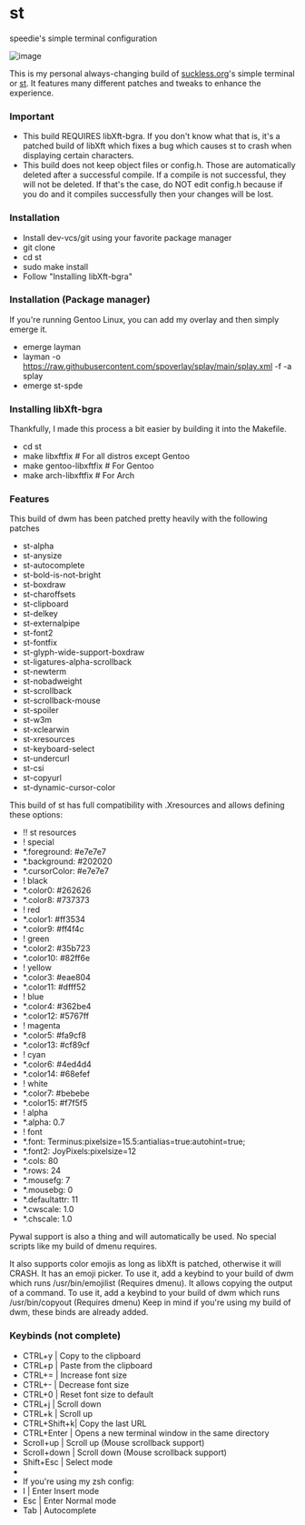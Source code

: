 # st
speedie's simple terminal configuration

![image](https://user-images.githubusercontent.com/71722170/163290759-e171e5f0-3e9b-4c23-85bf-b45f19a37b34.png)

This is my personal always-changing build of [suckless.org](https://suckless.org)'s simple terminal or [st](https://st.suckless.org).
It features many different patches and tweaks to enhance the experience.

### Important
- This build REQUIRES libXft-bgra. If you don't know what that is, it's a patched build of libXft which fixes a bug which causes st to crash when displaying certain characters.
- This build does not keep object files or config.h. Those are automatically deleted after a successful compile. If a compile is not successful, they will not be deleted. If that's the case, do NOT edit config.h because if you do and it compiles successfully then your changes will be lost.

### Installation
- Install dev-vcs/git using your favorite package manager
- git clone <this-url>
- cd st
- sudo make install
- Follow "Installing libXft-bgra"

### Installation (Package manager)
If you're running Gentoo Linux, you can add my overlay and then simply emerge it.
- emerge layman
- layman -o https://raw.githubusercontent.com/spoverlay/splay/main/splay.xml -f -a splay
- emerge st-spde
  
### Installing libXft-bgra
Thankfully, I made this process a bit easier by building it into the Makefile.
- cd st
- make libxftfix # For all distros except Gentoo
- make gentoo-libxftfix # For Gentoo
- make arch-libxftfix # For Arch

### Features
This build of dwm has been patched pretty heavily with the following patches
- st-alpha
- st-anysize
- st-autocomplete
- st-bold-is-not-bright
- st-boxdraw
- st-charoffsets
- st-clipboard
- st-delkey
- st-externalpipe
- st-font2
- st-fontfix
- st-glyph-wide-support-boxdraw
- st-ligatures-alpha-scrollback
- st-newterm
- st-nobadweight
- st-scrollback
- st-scrollback-mouse
- st-spoiler
- st-w3m
- st-xclearwin
- st-xresources
- st-keyboard-select
- st-undercurl
- st-csi
- st-copyurl
- st-dynamic-cursor-color

  
This build of st has full compatibility with .Xresources and allows defining these options:
- !! st resources
- ! special
- *.foreground:             #e7e7e7
- *.background:             #202020
- *.cursorColor:            #e7e7e7
- ! black
- *.color0:                 #262626
- *.color8:                 #737373
- ! red
- *.color1:                 #ff3534
- *.color9:                 #ff4f4c
- ! green
- *.color2:                 #35b723
- *.color10:                #82ff6e
- ! yellow
- *.color3:                 #eae804
- *.color11:                #dfff52
- ! blue
- *.color4:                 #362be4
- *.color12:                #5767ff
- ! magenta
- *.color5:                 #fa9cf8
- *.color13:                #cf89cf
- ! cyan
- *.color6:                 #4ed4d4
- *.color14:                #68efef
- ! white
- *.color7:                 #bebebe
- *.color15:                #f7f5f5
- ! alpha
- *.alpha:                  0.7
- ! font
- *.font:                   Terminus:pixelsize=15.5:antialias=true:autohint=true;
- *.font2:                  JoyPixels:pixelsize=12
- *.cols:                   80
- *.rows:                   24
- *.mousefg:                7
- *.mousebg:                0
- *.defaultattr:            11
- *.cwscale:                1.0
- *.chscale:                1.0

Pywal support is also a thing and will automatically be used. No special scripts like my build of dmenu requires.

It also supports color emojis as long as libXft is patched, otherwise it will CRASH. It has an emoji picker. To use it, add a keybind to your build of dwm which runs /usr/bin/emojilist (Requires dmenu). It allows copying the output of a command. To use it, add a keybind to your build of dwm which runs /usr/bin/copyout (Requires dmenu) Keep in mind if you're using my build of dwm, these binds are already added.

### Keybinds (not complete)
- CTRL+y      | Copy to the clipboard
- CTRL+p      | Paste from the clipboard
- CTRL+=      | Increase font size
- CTRL+-      | Decrease font size
- CTRL+0      | Reset font size to default
- CTRL+j      | Scroll down
- CTRL+k      | Scroll up
- CTRL+Shift+k| Copy the last URL
- CTRL+Enter  | Opens a new terminal window in the same directory
- Scroll+up   | Scroll up (Mouse scrollback support)
- Scroll+down | Scroll down (Mouse scrollback support)
- Shift+Esc   | Select mode
- 
- If you're using my zsh config:
- I           | Enter Insert mode
- Esc         | Enter Normal mode
- Tab         | Autocomplete


